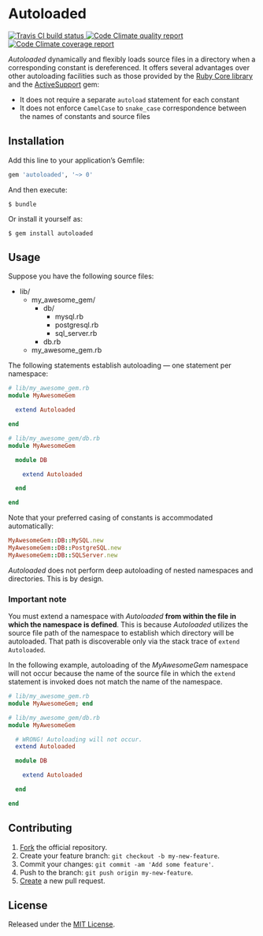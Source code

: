 # Autoloaded

[![Travis CI build status]      ][Travis-CI-build-status]
[![Code Climate quality report] ][Code-Climate-report]
[![Code Climate coverage report]][Code-Climate-report]

_Autoloaded_ dynamically and flexibly loads source files in a directory when a
corresponding constant is dereferenced. It offers several advantages over other
autoloading facilities such as those provided by the
[Ruby Core library][Ruby-Core-Module-autoload] and the
[ActiveSupport][ActiveSupport-Autoload] gem:

* It does not require a separate `autoload` statement for each constant
* It does not enforce `CamelCase` to `snake_case` correspondence between the
  names of constants and source files

## Installation

Add this line to your application’s Gemfile:

```ruby
gem 'autoloaded', '~> 0'
```

And then execute:

    $ bundle

Or install it yourself as:

    $ gem install autoloaded

## Usage

Suppose you have the following source files:

* lib/
  * my_awesome_gem/
    * db/
      * mysql.rb
      * postgresql.rb
      * sql_server.rb
    * db.rb
  * my_awesome_gem.rb

The following statements establish autoloading — one statement per namespace:

```ruby
# lib/my_awesome_gem.rb
module MyAwesomeGem

  extend Autoloaded

end

# lib/my_awesome_gem/db.rb
module MyAwesomeGem

  module DB

    extend Autoloaded

  end

end
```

Note that your preferred casing of constants is accommodated automatically:

```ruby
MyAwesomeGem::DB::MySQL.new
MyAwesomeGem::DB::PostgreSQL.new
MyAwesomeGem::DB::SQLServer.new
```

_Autoloaded_ does not perform deep autoloading of nested namespaces and
directories. This is by design.

### Important note

You must extend a namespace with _Autoloaded_ **from within the file in which the
namespace is defined**. This is because _Autoloaded_ utilizes the source file
path of the namespace to establish which directory will be autoloaded. That path
is discoverable only via the stack trace of `extend Autoloaded`.

In the following example, autoloading of the _MyAwesomeGem_ namespace will not
occur because the name of the source file in which the `extend` statement is
invoked does not match the name of the namespace.

```ruby
# lib/my_awesome_gem.rb
module MyAwesomeGem; end

# lib/my_awesome_gem/db.rb
module MyAwesomeGem

  # WRONG! Autoloading will not occur.
  extend Autoloaded

  module DB

    extend Autoloaded

  end

end
```

## Contributing

1. [Fork][fork-Autoloaded] the official repository.
2. Create your feature branch: `git checkout -b my-new-feature`.
3. Commit your changes: `git commit -am 'Add some feature'`.
4. Push to the branch: `git push origin my-new-feature`.
5. [Create][compare-Autoloaded-branches] a new pull request.

## License

Released under the [MIT License][MIT-License].

[Travis CI build status]:       https://secure.travis-ci.org/njonsson/autoloaded.png?branch=master
[Code Climate quality report]:  https://codeclimate.com/github/njonsson/autoloaded/badges/gpa.svg
[Code Climate coverage report]: https://codeclimate.com/github/njonsson/autoloaded/badges/coverage.svg

[Travis-CI-build-status]:      http://travis-ci.org/njonsson/autoloaded                       "Travis CI build status"
[Code-Climate-report]:         http://codeclimate.com/github/njonsson/autoloaded              "Code Climate report"
[Ruby-Core-Module-autoload]:   http://ruby-doc.org/core/Module.html#method-i-autoload         "‘Module#autoload’ method in the Ruby Core Library"
[ActiveSupport-Autoload]:      http://api.rubyonrails.org/classes/ActiveSupport/Autoload.html "‘ActiveSupport::Autoload’ module in the Rails API"
[fork-Autoloaded]:             https://github.com/njonsson/autoloaded/fork                    "Fork the official Autoloaded repository"
[compare-Autoloaded-branches]: https://github.com/njonsson/autoloaded/compare                 "Compare branches of Autoloaded repositories"
[MIT-License]:                 http://github.com/njonsson/autoloaded/blob/master/License.md
